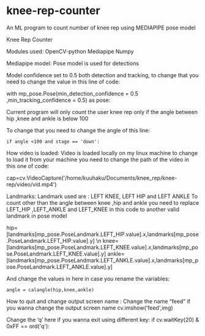 # knee-rep-counter
 An ML program to count number of knee rep using 
 MEDIAPIPE pose model

Knee Rep Counter

Modules used:
OpenCV-python 
Mediapipe
Numpy

Mediapipe model:
Pose model is used for detections

Model confidence set to 0.5 both detection and tracking, to change that you need to change the value in this line of code:

with mp_pose.Pose(min_detection_confidence = 0.5 ,min_tracking_confidence = 0.5) as pose:



Current program will only count the  user knee rep only if the angle between hip ,knee and  ankle is below 100

To change that you need to change the angle of this line:

	if angle <100 and stage == 'down':

How video is loaded:
Video is loaded locally on my linux machine to change to load it from your machine you need to change the path of the video in this one of code:

cap=cv.VideoCapture('/home/kuuhaku/Documents/knee_rep/knee-rep/video/vid.mp4')


Landmarks:
Landmark used are : LEFT KNEE, LEFT HIP and LEFT ANKLE
To count other than the angle between knee ,hip and ankle you need to replace LEFT_HIP ,LEFT_ANKLE and LEFT_KNEE in this code to another valid landmark in pose model

hip=[landmarks[mp_pose.PoseLandmark.LEFT_HIP.value].x,landmarks[mp_pose.PoseLandmark.LEFT_HIP.value].y] \n
knee=[landmarks[mp_pose.PoseLandmark.LEFT_KNEE.value].x,landmarks[mp_pose.PoseLandmark.LEFT_KNEE.value].y]
ankle=[landmarks[mp_pose.PoseLandmark.LEFT_ANKLE.value].x,landmarks[mp_pose.PoseLandmark.LEFT_ANKLE.value].y]
 
	

And change the values in here in case you rename the variables:

	angle = calangle(hip,knee,ankle)

How to quit and change output screen name :
Change the name “feed” if you wanna change the output screen name 
	cv.imshow('feed',img)

Change the ‘q’ here if you wanna exit using different key:
if cv.waitKey(20) & 0xFF == ord('q'):

